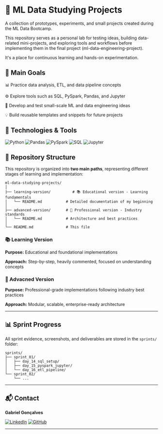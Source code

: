 # 📘 ML Data Studying Projects

A collection of prototypes, experiments, and small projects created during the ML Data Bootcamp.

This repository serves as a personal lab for testing ideas, building data-related mini-projects, and exploring tools and workflows before implementing them in the final project (ml-data-engineering-project).

It's a place for continuous learning and hands-on experimentation.

## 🚀 Main Goals

📊 Practice data analysis, ETL, and data pipeline concepts

⚙️ Explore tools such as SQL, PySpark, Pandas, and Jupyter

🧠 Develop and test small-scale ML and data engineering ideas

💡 Build reusable templates and snippets for future projects

## 🧰 Technologies & Tools

<p align="left">
<img alt="Python" src="https://img.shields.io/badge/Python-3776AB?style=for-the-badge&logo=python&logoColor=white"/>
<img alt="Pandas" src="https://img.shields.io/badge/Pandas-150458?style=for-the-badge&logo=pandas&logoColor=white"/>
<img alt="PySpark" src="https://img.shields.io/badge/PySpark-E25A1C?style=for-the-badge&logo=apachespark&logoColor=white"/>
<img alt="SQL" src="https://img.shields.io/badge/SQL-336791?style=for-the-badge&logo=databricks&logoColor=white"/>
<img alt="Jupyter" src="https://img.shields.io/badge/Jupyter-F37626?style=for-the-badge&logo=jupyter&logoColor=white"/>
</p>

## 📂 Repository Structure

This repository is organized into **two main paths**, representing different stages of learning and implementation:

```
ml-data-studying-projects/
│
├── learning-version/          # 📚 Educational version - Learning fundamentals
│   └── README.md           # Detailed documentation of my beginning
│
├── advanced-version/       # 🚀 Professional version - Industry standards
│   └── README.md           # Architecture and best practices
│
└── README.md               # This file
```

### 📚 Learning Version

**Purpose:** Educational and foundational implementations

**Approach:** Step-by-step, heavily commented, focused on understanding concepts

### 🚀 Advacned Version

**Purpose:** Professional-grade implementations following industry best practices

**Approach:** Modular, scalable, enterprise-ready architecture

---

## 📊 Sprint Progress

All sprint evidence, screenshots, and deliverables are stored in the `sprints/` folder:

```
sprints/
├── sprint_01/
│   ├── day_14_sql_setup/
│   ├── day_15_pyspark_jupyter/
│   └── day_16_etl_pipeline/
└── sprint_02/
    └── ...
```

---

## 📬 Contact

**Gabriel Gonçalves**

[![LinkedIn](https://img.shields.io/badge/LinkedIn-0077B5?style=for-the-badge&logo=linkedin&logoColor=white)](https://www.linkedin.com/in/gabriel-goncalves71)
[![GitHub](https://img.shields.io/badge/GitHub-100000?style=for-the-badge&logo=github&logoColor=white)](https://github.com/GabrielG71)

---
